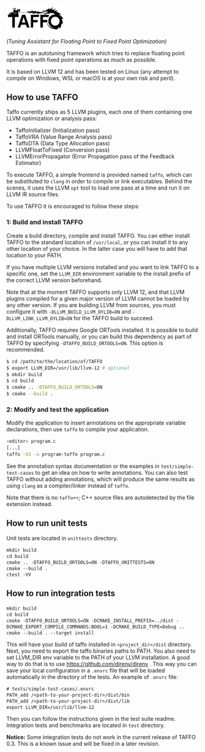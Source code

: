 <img src="doc/logo/TAFFO-logo-black.png" alt="TAFFO" width=30%>

*(Tuning Assistant for Floating Point to Fixed Point Optimization)*

TAFFO is an autotuning framework which tries to replace floating point operations with fixed point operations as much as possible.

It is based on LLVM 12 and has been tested on Linux (any attempt to compile on Windows, WSL or macOS is at your own risk and peril).

## How to use TAFFO

Taffo currently ships as 5 LLVM plugins, each one of them containing one LLVM optimization or analysis pass:

 - TaffoInitializer (Initialization pass)
 - TaffoVRA (Value Range Analysis pass)
 - TaffoDTA (Data Type Allocation pass)
 - LLVMFloatToFixed (Conversion pass)
 - LLVMErrorPropagator (Error Propagation pass of the Feedback Estimator)

To execute TAFFO, a simple frontend is provided named `taffo`, which can be substituted to `clang` in order to compile or link executables.
Behind the scenes, it uses the LLVM `opt` tool to load one pass at a time and run it on LLVM IR source files.

To use TAFFO it is encouraged to follow these steps:

### 1: Build and install TAFFO

Create a build directory, compile and install TAFFO.
You can either install TAFFO to the standard location of `/usr/local`, or you can install it to any other location of your choice.
In the latter case you will have to add that location to your PATH.

If you have multiple LLVM versions installed and you want to link TAFFO to a specific one, set the `LLVM_DIR` environment variable to the install prefix of the correct LLVM version beforehand.

Note that at the moment TAFFO supports only LLVM 12, and that LLVM plugins compiled for a given major version of LLVM cannot be loaded by any other version.
If you are building LLVM from sources, you must configure it with `-DLLVM_BUILD_LLVM_DYLIB=ON` and `-DLLVM_LINK_LLVM_DYLIB=ON` for the TAFFO build to succeed.

Additionally, TAFFO requires Google ORTools installed.
It is possible to build and install ORTools manually, or you can build this dependency as part of TAFFO by specifying `-DTAFFO_BUILD_ORTOOLS=ON`.
This option is recommended.

```sh
$ cd /path/to/the/location/of/TAFFO
$ export LLVM_DIR=/usr/lib/llvm-12 # optional
$ mkdir build
$ cd build
$ cmake .. -DTAFFO_BUILD_ORTOOLS=ON
$ cmake --build .
```

### 2: Modify and test the application

Modify the application to insert annotations on the appropriate variable declarations, then use `taffo` to compile your application.

```sh
<editor> program.c
[...]
taffo -O3 -o program-taffo program.c
```

See the annotation syntax documentation or the examples in `test/simple-test-cases` to get an idea on how to write annotations. You can also test TAFFO without adding annotations, which will produce the same results as using `clang` as a compiler/linker instead of `taffo`.

Note that there is no `taffo++`; C++ source files are autodetected by the file extension instead.

## How to run unit tests

Unit tests are located in `unittests` directory.

```shell
mkdir build
cd build
cmake .. -DTAFFO_BUILD_ORTOOLS=ON -DTAFFO_UNITTESTS=ON
cmake --build .
ctest -VV
```

## How to run integration tests

```shell
mkdir build
cd build
cmake -DTAFFO_BUILD_ORTOOLS=ON -DCMAKE_INSTALL_PREFIX=../dist -DCMAKE_EXPORT_COMPILE_COMMANDS:BOOL=1 -DCMAKE_BUILD_TYPE=Debug ..
cmake --build . --target install
```

This will have your build of taffo installed in `<project_dir>/dist` directory.
Next, you need to export the taffo binaries paths to PATH.
You also need to set LLVM_DIR env variable to the PATH of your LLVM installation.
A good way to do that is to use https://github.com/direnv/direnv .
This way you can save your local configuration in a `.envrc` file 
that will be loaded automatically in the directory of the tests.
An example of `.envrc` file:

```shell
# tests/simple-test-cases/.envrc
PATH_add /<path-to-your-project-dir>/dist/bin
PATH_add /<path-to-your-project-dir>/dist/lib
export LLVM_DIR=/usr/lib/llvm-12
```

Then you can follow the instructions given in the test suite readme. 
Integration tests and benchmarks are located in `test` directory.

**Notice:** Some integration tests do not work in the current release of TAFFO 0.3.
This is a known issue and will be fixed in a later revision.
